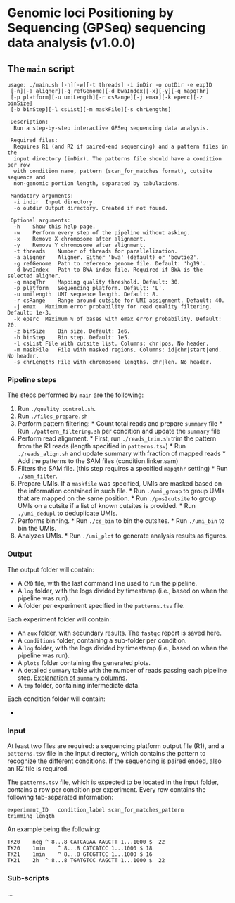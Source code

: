 Genomic loci Positioning by Sequencing (GPSeq) sequencing data analysis (v1.0.0)
===

## The `main` script

```
usage: ./main.sh [-h][-w][-t threads] -i inDir -o outDir -e expID
 [-n][-a aligner][-g refGenome][-d bwaIndex][-x][-y][-q mapqThr]
 [-p platform][-u umiLength][-r csRange][-j emax][-k eperc][-z binSize]
 [-b binStep][-l csList][-m maskFile][-s chrLengths]

 Description:
  Run a step-by-step interactive GPSeq sequencing data analysis.

 Required files:
  Requires R1 (and R2 if paired-end sequencing) and a pattern files in the
  input directory (inDir). The patterns file should have a condition per row
  with condition name, pattern (scan_for_matches format), cutsite sequence and
  non-genomic portion length, separated by tabulations.

 Mandatory arguments:
  -i indir	Input directory.
  -o outdir	Output directory. Created if not found.

 Optional arguments:
  -h	Show this help page.
  -w	Perform every step of the pipeline without asking.
  -x	Remove X chromosome after alignment.
  -y	Remove Y chromosome after alignment.
  -t threads	Number of threads for parallelization.
  -a aligner	Aligner. Either 'bwa' (default) or 'bowtie2'.
  -g refGenome	Path to reference genome file. Default: 'hg19'.
  -d bwaIndex	Path to BWA index file. Required if BWA is the selected aligner.
  -q mapqThr	Mapping quality threshold. Default: 30.
  -p platform	Sequencing platform. Default: 'L'.
  -u umilength	UMI sequence length. Default: 8.
  -r csRange	Range around cutsite for UMI assignment. Default: 40.
  -j emax	Maximum error probability for read quality filtering. Default: 1e-3.
  -k eperc	Maximum % of bases with emax error probability. Default: 20.
  -z binSize	Bin size. Default: 1e6.
  -b binStep	Bin step. Default: 1e5.
  -l csList	File with cutsite list. Columns: chr|pos. No header.
  -m maskFile	File with masked regions. Columns: id|chr|start|end. No header.
  -s chrLengths	File with chromosome lengths. chr|len. No header.

```

### Pipeline steps

The steps performed by `main` are the following:

1. Run `./quality_control.sh`.
2. Run `./files_prepare.sh`
3. Perform pattern filtering:
		* Count total reads and prepare `summary` file
		* Run `./pattern_filtering.sh` per condition and update the `summary` file
4. Perform read alignment.
		* First, run `./reads_trim.sh` trim the pattern from the R1 reads (length specified in `patterns.tsv`)
		* Run `./reads_align.sh` and update summary with fraction of mapped reads
		* Add the patterns to the SAM files (condition.linker.sam)
5. Filters the SAM file. (this step requires a specified `mapqthr` setting)
		* Run `./sam_filter`.
6. Prepare UMIs. If a `maskfile` was specified, UMIs are masked based on the information contained in such file.
		* Run `./umi_group` to group UMIs that are mapped on the same position.
		* Run `./pos2cutsite` to group UMIs on a cutsite if a list of known cutsites is provided.
		* Run `./umi_dedupl` to deduplicate UMIs.
7. Performs binning.
		* Run `./cs_bin` to bin the cutsites.
		* Run `./umi_bin` to bin the UMIs.
8. Analyzes UMIs.
		* Run `./umi_plot` to generate analysis results as figures.

### Output

The output folder will contain:

* A `CMD` file, with the last command line used to run the pipeline.
* A `log` folder, with the logs divided by timestamp (i.e., based on when the pipeline was run).
* A folder per experiment specified in the `patterns.tsv` file.

Each experiment folder will contain:

* An `aux` folder, with secundary results. The `fastqc` report is saved here.
* A `conditions` folder, containing a sub-folder per condition.
* A `log` folder, with the logs divided by timestamp (i.e., based on when the pipeline was run).
* A `plots` folder containing the generated plots.
* A detailed `summary` table with the number of reads passing each pipeline step. [Explanation of `summary` columns](summary/).
* A `tmp` folder, containing intermediate data.

Each condition folder will contain:

* 

### Input

At least two files are required: a sequencing platform output file (R1), and a `patterns.tsv` file in the input directory, which contains the pattern to recognize the different conditions. If the sequencing is paired ended, also an R2 file is required.

The `patterns.tsv` file, which is expected to be located in the input folder, contains a row per condition per experiment. Every row contains the following tab-separated information:

```
experiment_ID	condition_label	scan_for_matches_pattern	trimming_length
```

An example being the following:

```
TK20	neg	^ 8...8 CATCAGAA AAGCTT 1...1000 $	22
TK20	1min	^ 8...8 CATCATCC 1...1000 $	18
TK21	1min	^ 8...8 GTCGTTCC 1...1000 $	16
TK21	2h	^ 8...8 TGATGTCC AAGCTT 1...1000 $	22
```

### Sub-scripts

...